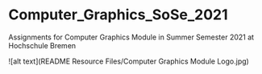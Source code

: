 # Computer_Graphics_SoSe_2021
 Assignments for Computer Graphics Module in Summer Semester 2021 at Hochschule Bremen

![alt text](README Resource Files/Computer Graphics Module Logo.jpg)